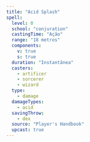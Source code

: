 ```yaml
---
title: "Acid Splash"
spell:
  level: 0
  school: "conjuration"
  castingTime: "Ação"
  range: "18 metros"
  components:
    v: true
    s: true
  duration: "Instantânea"
  casters:
    - artificer
    - sorcerer
    - wizard
  type:
    - damage
  damageTypes:
    - acid
  savingThrow:
    - dex
  source: "Player's Handbook"
  upcast: true
---
```


